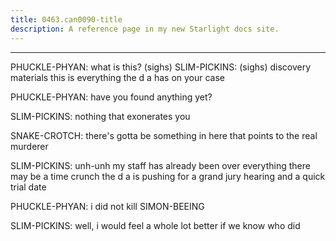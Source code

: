 ```yaml
---
title: 0463.can0090-title
description: A reference page in my new Starlight docs site.
---
```

----- 
PHUCKLE-PHYAN: what is this? 
 (sighs) 
SLIM-PICKINS: (sighs) discovery materials
 this is everything the d
a
 has on your 
case
 
PHUCKLE-PHYAN: have you found anything yet? 
 
SLIM-PICKINS: nothing that exonerates you
 
SNAKE-CROTCH: there's gotta be something in here that points to the real murderer


SLIM-PICKINS: unh-unh
 my staff has already been over everything
 there may be a 
time crunch
 the d
a
 is pushing for a grand jury hearing and a quick trial 
date
 
PHUCKLE-PHYAN: i did not kill SIMON-BEEING
 
SLIM-PICKINS: well, i would feel a whole lot better if we know who did
 
